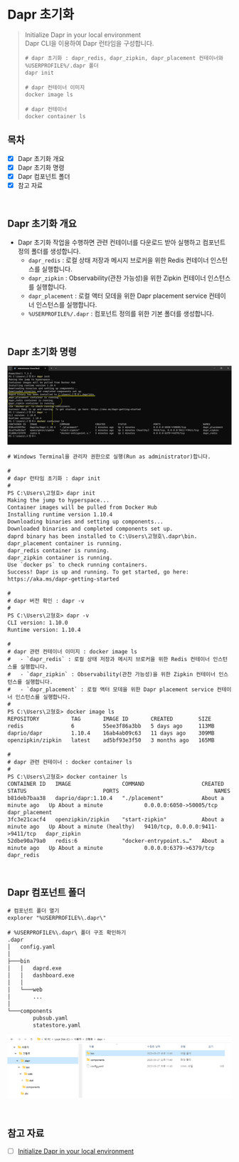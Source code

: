 # Dapr 초기화 
> Initialize Dapr in your local environment  
> Dapr CLI을 이용하여 Dapr 런타임을 구성합니다.
> ```shell
> # dapr 초기화 : dapr_redis, dapr_zipkin, dapr_placement 컨테이너와 %USERPROFILE%/.dapr 폴더
> dapr init
>
> # dapr 컨테이너 이미지
> docker image ls
>
> # dapr 컨테이너
> docker container ls
> ```

## 목차
- [x] Dapr 초기화 개요
- [x] Dapr 초기화 명령
- [x] Dapr 컴포넌트 폴더
- [x] 참고 자료

<br/>

## Dapr 초기화 개요
- Dapr 초기화 작업을 수행하면 관련 컨테이너를 다운로드 받아 실행하고 컴포넌트 정의 폴더를 생성합니다.
  - `dapr_redis` : 로컬 상태 저장과 메시지 브로커을 위한 Redis 컨테이너 인스턴스를 실행합니다.
  - `dapr_zipkin` : Observability(관찬 가능성)을 위한 Zipkin 컨테이너 인스턴스를 실행합니다.
  - `dapr_placement` : 로컬 액터 모데을 위한 Dapr placement service 컨테이너 인스턴스를 실행합니다.
  - `%USERPROFILE%/.dapr` : 컴포넌트 정의를 위한 기본 폴더를 생성합니다.

<br/>

## Dapr 초기화 명령
![](2023-03-27-23-46-21.png)

```shell
# Windows Terminal을 관리자 권한으로 실행(Run as administrator)합니다.

#
# dapr 런타임 초기화 : dapr init
#
PS C:\Users\고형호> dapr init
Making the jump to hyperspace...
Container images will be pulled from Docker Hub
Installing runtime version 1.10.4
Downloading binaries and setting up components...
Downloaded binaries and completed components set up.
daprd binary has been installed to C:\Users\고형호\.dapr\bin.
dapr_placement container is running.
dapr_redis container is running.
dapr_zipkin container is running.
Use `docker ps` to check running containers.
Success! Dapr is up and running. To get started, go here: https://aka.ms/dapr-getting-started

#
# dapr 버전 확인 : dapr -v
#
PS C:\Users\고형호> dapr -v
CLI version: 1.10.0
Runtime version: 1.10.4

#
# dapr 관련 컨테이너 이미지 : docker image ls
#   - `dapr_redis` : 로컬 상태 저장과 메시지 브로커을 위한 Redis 컨테이너 인스턴스를 실행합니다.
#   - `dapr_zipkin` : Observability(관찬 가능성)을 위한 Zipkin 컨테이너 인스턴스를 실행합니다.
#   - `dapr_placement` : 로컬 액터 모데을 위한 Dapr placement service 컨테이너 인스턴스를 실행합니다.
#
PS C:\Users\고형호> docker image ls
REPOSITORY          TAG       IMAGE ID       CREATED        SIZE
redis               6         55ee3f86a3bb   5 days ago     113MB
daprio/dapr         1.10.4    16ab4ab09c63   11 days ago    309MB
openzipkin/zipkin   latest    ad5bf93e3f50   3 months ago   165MB

#
# dapr 관련 컨테이너 : docker container ls
#
PS C:\Users\고형호> docker container ls
CONTAINER ID   IMAGE                COMMAND                  CREATED              STATUS                        PORTS                              NAMES
b81deb7baa38   daprio/dapr:1.10.4   "./placement"            About a minute ago   Up About a minute             0.0.0.0:6050->50005/tcp            dapr_placement
3fc3e21cacf4   openzipkin/zipkin    "start-zipkin"           About a minute ago   Up About a minute (healthy)   9410/tcp, 0.0.0.0:9411->9411/tcp   dapr_zipkin
52dbe90a79a0   redis:6              "docker-entrypoint.s…"   About a minute ago   Up About a minute             0.0.0.0:6379->6379/tcp             dapr_redis
```

<br/>

## Dapr 컴포넌트 폴더
```shell
# 컴포넌트 폴더 열기
explorer "%USERPROFILE%\.dapr\"

# %USERPROFILE%\.dapr\ 폴더 구조 확인하기
.dapr
│   config.yaml
│
├───bin
│   │   daprd.exe
│   │   dashboard.exe
│   │
│   └───web
│       ... 
│
└───components
        pubsub.yaml
        statestore.yaml
```

![](2023-03-27-23-49-02.png)

<br/>

## 참고 자료
- [ ] [Initialize Dapr in your local environment](https://docs.dapr.io/getting-started/install-dapr-selfhost/)
